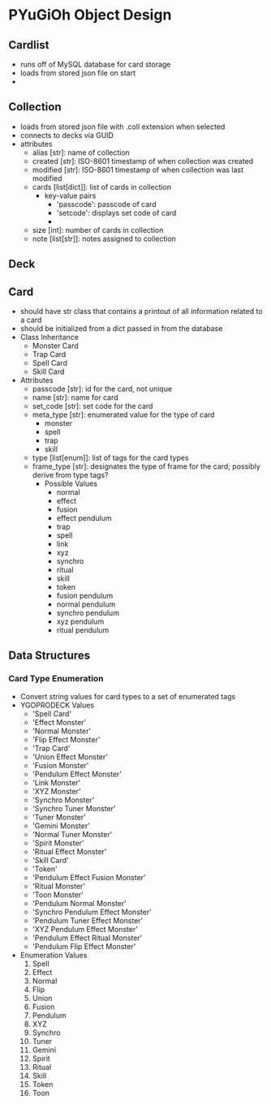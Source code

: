 # PYuGiOh Object Design

## Cardlist
* runs off of MySQL database for card storage
* loads from stored json file on start
* 

## Collection
* loads from stored json file with .coll extension when selected
* connects to decks via GUID
* attributes
    - alias [str]: name of collection
    - created [str]: ISO-8601 timestamp of when collection was created
    - modified [str]: ISO-8601 timestamp of when collection was last modified
    - cards [list[dict]]: list of cards in collection
        - key-value pairs
            - 'passcode': passcode of card
            - 'setcode': displays set code of card
            - 
    - size [int]: number of cards in collection
    - note [list[str]]: notes assigned to collection

## Deck

## Card
* should have str class that contains a printout of all information related to a card
* should be initialized from a dict passed in from the database
* Class Inheritance
    - Monster Card
    - Trap Card
    - Spell Card
    - Skill Card
* Attributes
    - passcode [str]: id for the card, not unique
    - name [str]: name for card
    - set_code [str]: set code for the card
    - meta_type [str]: enumerated value for the type of card
        - monster
        - spell
        - trap
        - skill
    - type [list[enum]]: list of tags for the card types
    - frame_type [str]: designates the type of frame for the card; possibly derive from type tags?
        - Possible Values
            - normal
            - effect
            - fusion
            - effect pendulum
            - trap
            - spell
            - link
            - xyz
            - synchro
            - ritual
            - skill
            - token
            - fusion pendulum
            - normal pendulum
            - synchro pendulum
            - xyz pendulum
            - ritual pendulum

## Data Structures
### Card Type Enumeration
* Convert string values for card types to a set of enumerated tags
* YGOPRODECK Values
    - 'Spell Card'
    - 'Effect Monster'
    - 'Normal Monster'
    - 'Flip Effect Monster'
    - 'Trap Card'
    - 'Union Effect Monster'
    - 'Fusion Monster'
    - 'Pendulum Effect Monster'
    - 'Link Monster'
    - 'XYZ Monster'
    - 'Synchro Monster'
    - 'Synchro Tuner Monster'
    - 'Tuner Monster'
    - 'Gemini Monster'
    - 'Normal Tuner Monster'
    - 'Spirit Monster'
    - 'Ritual Effect Monster'
    - 'Skill Card'
    - 'Token'
    - 'Pendulum Effect Fusion Monster'
    - 'Ritual Monster'
    - 'Toon Monster'
    - 'Pendulum Normal Monster'
    - 'Synchro Pendulum Effect Monster'
    - 'Pendulum Tuner Effect Monster'
    - 'XYZ Pendulum Effect Monster'
    - 'Pendulum Effect Ritual Monster'
    - 'Pendulum Flip Effect Monster'
* Enumeration Values
    1. Spell
    2. Effect
    3. Normal
    4. Flip
    5. Union
    6. Fusion
    7. Pendulum
    8. XYZ
    9. Synchro
    10. Tuner
    11. Gemini
    12. Spirit
    13. Ritual
    14. Skill
    15. Token
    16. Toon